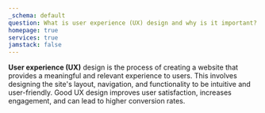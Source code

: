 ```yaml
---
_schema: default
question: What is user experience (UX) design and why is it important?
homepage: true
services: true
jamstack: false
---
```

**User experience (UX)** design is the process of creating a website that provides a meaningful and relevant experience to users. This involves designing the site's layout, navigation, and functionality to be intuitive and user-friendly. Good UX design improves user satisfaction, increases engagement, and can lead to higher conversion rates.